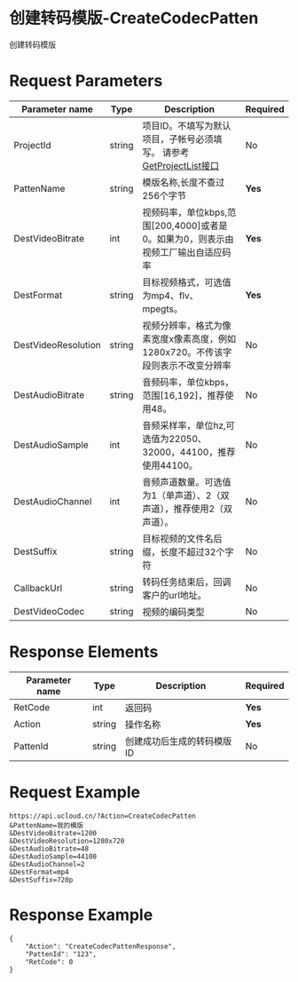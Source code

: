 # 创建转码模版-CreateCodecPatten

创建转码模版

# Request Parameters
|Parameter name|Type|Description|Required|
|---|---|---|---|
|ProjectId|string|项目ID。不填写为默认项目，子帐号必须填写。 请参考[GetProjectList接口](api/summary/get_project_list)|No|
|PattenName|string|模版名称,长度不查过256个字节|**Yes**|
|DestVideoBitrate|int|视频码率，单位kbps,范围[200,4000]或者是0。如果为0，则表示由视频工厂输出自适应码率|**Yes**|
|DestFormat|string|目标视频格式，可选值为mp4、flv、mpegts。|**Yes**|
|DestVideoResolution|string|视频分辨率，格式为像素宽度x像素高度，例如1280x720。不传该字段则表示不改变分辨率|No|
|DestAudioBitrate|string|音频码率，单位kbps，范围[16,192]，推荐使用48。|No|
|DestAudioSample|int|音频采样率，单位hz,可选值为22050、32000，44100，推荐使用44100。|No|
|DestAudioChannel|int|音频声道数量。可选值为1（单声道）、2（双声道），推荐使用2（双声道）。|No|
|DestSuffix|string|目标视频的文件名后缀，长度不超过32个字符|No|
|CallbackUrl|string|转码任务结束后，回调客户的url地址。|No|
|DestVideoCodec|string|视频的编码类型|No|

# Response Elements
|Parameter name|Type|Description|Required|
|---|---|---|---|
|RetCode|int|返回码|**Yes**|
|Action|string|操作名称|**Yes**|
|PattenId|string|创建成功后生成的转码模版ID|No|

# Request Example
```
https://api.ucloud.cn/?Action=CreateCodecPatten
&PattenName=我的模版
&DestVideoBitrate=1200
&DestVideoResolution=1280x720
&DestAudioBitrate=48
&DestAudioSample=44100
&DestAudioChannel=2
&DestFormat=mp4
&DestSuffix=720p
```

# Response Example
```
{
    "Action": "CreateCodecPattenResponse", 
    "PattenId": "123", 
    "RetCode": 0
}
```

